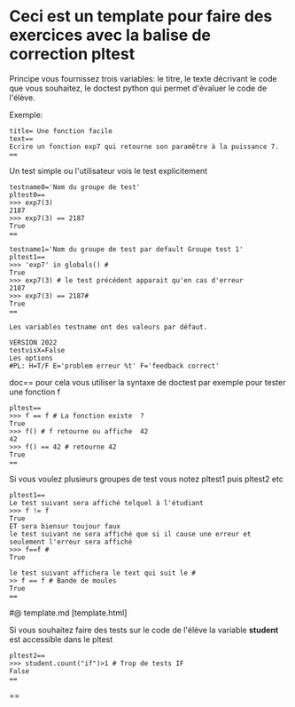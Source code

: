 


# Ceci est un template pour faire des exercices avec la balise de correction pltest

Principe vous fournissez trois variables:
le titre, le texte décrivant le code que vous souhaitez, le doctest python qui permet d'évaluer le code de l'élève.


Exemple: 

    title= Une fonction facile  
    text==
    Ecrire un fonction exp7 qui retourne son paramêtre à la puissance 7.
    ==

Un test simple ou l'utilisateur vois le test explicitement 

    testname0='Nom du groupe de test'
    pltest0==
    >>> exp7(3)
    2187
    >>> exp7(3) == 2187
    True 
    ==

    testname1='Nom du groupe de test par default Groupe test 1'
    pltest1==
    >>> 'exp7' in globals() #
    True 
    >>> exp7(3) # le test précédent apparait qu'en cas d'erreur
    2187
    >>> exp7(3) == 2187#
    True
    ==

    Les variables testname ont des valeurs par défaut.

    VERSION 2022
    testvisX=False
    Les options 
    #PL: H=T/F E='problem erreur %t' F='feedback correct' 




doc==
pour cela vous utiliser la syntaxe de doctest par exemple pour tester une fonction f 

    pltest==
    >>> f == f # La fonction existe  ?
    True
    >>> f() # f retourne ou affiche  42
    42
    >>> f() == 42 # retourne 42 
    True
    ==

Si vous voulez plusieurs groupes de test vous notez pltest1 puis pltest2 etc 

    pltest1==
    Le test suivant sera affiché telquel à l'étudiant 
    >>> f != f
    True 
    ET sera biensur toujour faux
    le test suivant ne sera affiché que si il cause une erreur et seulement l'erreur sera affiché
    >>> f==f #
    True

    le test suivant affichera le text qui suit le #
    >> f == f # Bande de moules 
    True
    ==
  #@ template.md [template.html]
        

Si vous souhaitez faire des tests sur le code de l'élève la variable __student__ est accessible dans le pltest

    pltest2==
    >>> student.count("if")>1 # Trop de tests IF 
    False
    ==

==